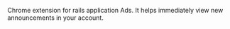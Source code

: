 Chrome extension for rails application Ads. It helps immediately view new announcements in your account.
